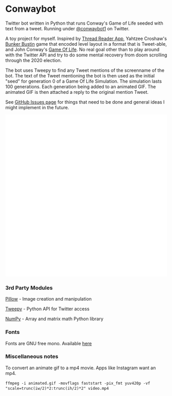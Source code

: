 # Conwaybot
Twitter bot written in Python that runs Conway's Game of Life seeded with text from a tweet. Running under [@conwaybot1](https://twitter.com/conwaybot1) on Twitter.

A toy project for myself. Inspired by [Thread Reader App](https://threadreaderapp.com/), Yahtzee Croshaw's [Bunker Bustin](https://yzcroshaw.itch.io/bunker-bustin) game that encoded level layout in a format that is Tweet-able, and John Conway's [Game Of Life](https://en.wikipedia.org/wiki/Conway%27s_Game_of_Life). No real goal other than to play around with the Twitter API and try to do some mental recovery from doom scrolling through the 2020 election. 

The bot uses Tweepy to find any Tweet mentions of the screenname of the bot. The text of the Tweet mentioning the bot is then used as the initial "seed" for generation 0 of a Game Of Life Simulation. The simulation lasts 100 generations. Each generation being added to an animated GIF. The animated GIF is then attached a reply to the original mention Tweet.

See [GitHub Issues page](https://github.com/rdpickard/conwaybot/issues) for things that need to be done and general ideas I might implement in the future.

![Example Animated Gif from Tweet](media/hello_lovely.gif)

### 3rd Party Modules

[Pillow](https://pillow.readthedocs.io/en/stable/) - Image creation and manipulation

[Tweepy](https://www.tweepy.org/) - Python API for Twitter access

[NumPy](https://numpy.org/) - Array and matrix math Python library

### Fonts 

Fonts are GNU free mono. Available [here](https://github.com/opensourcedesign/fonts)

### Miscellaneous notes

To convert an animate gif to a mp4 movie. Apps like Instagram want an mp4. 

```
ffmpeg -i animated.gif -movflags faststart -pix_fmt yuv420p -vf "scale=trunc(iw/2)*2:trunc(ih/2)*2" video.mp4
```